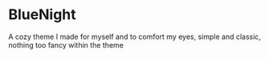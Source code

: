 # BlueNight

A cozy theme I made for myself and to comfort my eyes, simple and classic, nothing too fancy within the theme
